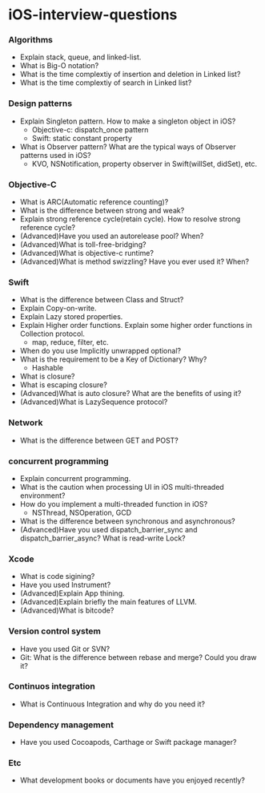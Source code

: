 # iOS-interview-questions

### Algorithms
- Explain stack, queue, and linked-list.
- What is Big-O notation?
- What is the time complextiy of insertion and deletion in Linked list?
- What is the time complextiy of search in Linked list?

### Design patterns
- Explain Singleton pattern. How to make a singleton object in iOS? 
  - Objective-c: dispatch_once pattern
  - Swift: static constant property
- What is Observer pattern? What are the typical ways of Observer patterns used in iOS?
  - KVO, NSNotification, property observer in Swift(willSet, didSet), etc.

### Objective-C
- What is ARC(Automatic reference counting)?
- What is the difference between strong and weak?
- Explain strong reference cycle(retain cycle). How to resolve strong reference cycle?
- (Advanced)Have you used an autorelease pool? When?
- (Advanced)What is toll-free-bridging?
- (Advanced)What is objective-c runtime?
- (Advanced)What is method swizzling? Have you ever used it? When?

### Swift
- What is the difference between Class and Struct?
- Explain Copy-on-write.
- Explain Lazy stored properties.
- Explain Higher order functions. Explain some higher order functions in Collection protocol. 
  - map, reduce, filter, etc.
- When do you use Implicitly unwrapped optional?
- What is the requirement to be a Key of Dictionary? Why? 
  - Hashable
- What is closure?
- What is escaping closure? 
- (Advanced)What is auto closure? What are the benefits of using it?
- (Advanced)What is LazySequence protocol?

### Network
- What is the difference between GET and POST?

### concurrent programming
- Explain concurrent programming.
- What is the caution when processing UI in iOS multi-threaded environment?
- How do you implement a multi-threaded function in iOS? 
  - NSThread, NSOperation, GCD
- What is the difference between synchronous and asynchronous?
- (Advanced)Have you used dispatch_barrier_sync and dispatch_barrier_async? What is read-write Lock?

### Xcode
- What is code sigining?
- Have you used Instrument?
- (Advanced)Explain App thining.
- (Advanced)Explain briefly the main features of LLVM.
- (Advanced)What is bitcode?

### Version control system
- Have you used Git or SVN?
- Git: What is the difference between rebase and merge? Could you draw it?

### Continuos integration
- What is Continuous Integration and why do you need it?

### Dependency management
- Have you used Cocoapods, Carthage or Swift package manager?

### Etc
- What development books or documents have you enjoyed recently?
